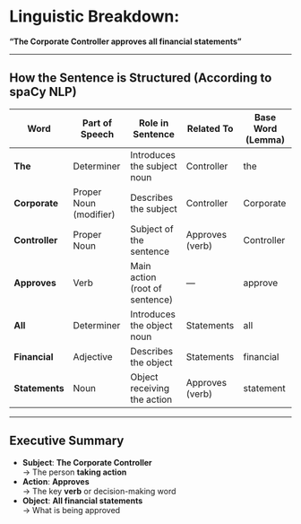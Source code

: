 # Linguistic Breakdown:
**“The Corporate Controller approves all financial statements”**

---

## How the Sentence is Structured (According to spaCy NLP)

| **Word**         | **Part of Speech**         | **Role in Sentence**        | **Related To**          | **Base Word (Lemma)**     |
|------------------|----------------------------|------------------------------|--------------------------|----------------------------|
| **The**          | Determiner                 | Introduces the subject noun  | Controller               | the                        |
| **Corporate**    | Proper Noun (modifier)     | Describes the subject        | Controller               | Corporate                  |
| **Controller**   | Proper Noun                | Subject of the sentence      | Approves (verb)          | Controller                 |
| **Approves**     | Verb                       | Main action (root of sentence) | —                      | approve                    |
| **All**          | Determiner                 | Introduces the object noun   | Statements               | all                        |
| **Financial**    | Adjective                  | Describes the object         | Statements               | financial                  |
| **Statements**   | Noun                       | Object receiving the action  | Approves (verb)          | statement                  |

---

## Executive Summary

- **Subject**: **The Corporate Controller**  
  → The person **taking action**
- **Action**: **Approves**  
  → The key **verb** or decision-making word
- **Object**: **All financial statements**  
  → What is being approved

